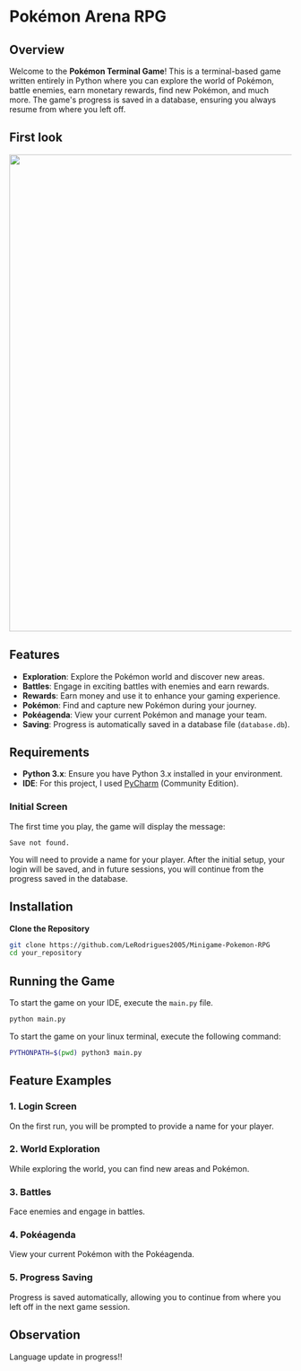 # Pokémon Arena RPG

## Overview

Welcome to the **Pokémon Terminal Game**! This is a terminal-based game written entirely in Python where you can explore the world of Pokémon, battle enemies, earn monetary rewards, find new Pokémon, and much more. The game's progress is saved in a database, ensuring you always resume from where you left off.

## First look

<p align="center">
<img src="https://github.com/user-attachments/assets/f139cf0e-b5f5-4848-9bb3-28ad3e62ee7e" alt="" width="850">
</p>


## Features

- **Exploration**: Explore the Pokémon world and discover new areas.
- **Battles**: Engage in exciting battles with enemies and earn rewards.
- **Rewards**: Earn money and use it to enhance your gaming experience.
- **Pokémon**: Find and capture new Pokémon during your journey.
- **Pokéagenda**: View your current Pokémon and manage your team.
- **Saving**: Progress is automatically saved in a database file (`database.db`).

## Requirements

- **Python 3.x**: Ensure you have Python 3.x installed in your environment.
- **IDE**: For this project, I used <a href="https://www.jetbrains.com/pycharm/download/?section=windows">PyCharm</a> (Community Edition).

### Initial Screen

The first time you play, the game will display the message:

```
Save not found.
```


You will need to provide a name for your player. After the initial setup, your login will be saved, and in future sessions, you will continue from the progress saved in the database.

## Installation

**Clone the Repository**

```bash
git clone https://github.com/LeRodrigues2005/Minigame-Pokemon-RPG
cd your_repository
```


## Running the Game

To start the game on your IDE, execute the `main.py` file.

```bash
python main.py
```
To start the game on your linux terminal, execute the following command: 

```bash
PYTHONPATH=$(pwd) python3 main.py
```

## Feature Examples

### 1. **Login Screen**

On the first run, you will be prompted to provide a name for your player.

### 2. **World Exploration**

While exploring the world, you can find new areas and Pokémon.

### 3. **Battles**

Face enemies and engage in battles.

### 4. **Pokéagenda**

View your current Pokémon with the Pokéagenda.

### 5. **Progress Saving**

Progress is saved automatically, allowing you to continue from where you left off in the next game session. 

## Observation

Language update in progress!!
